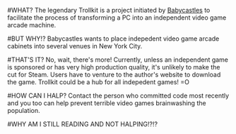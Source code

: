#WHAT?
The legendary Trollkit is a project initiated by [Babycastles](http://babycastles.com/) to facilitate the process of transforming a PC into an independent video game arcade machine.

#BUT WHY!?
Babycastles wants to place indepedent video game arcade cabinets into several venues in New York City.

#THAT'S IT?
No, wait, there's more! Currently, unless an independent game is sponsored or has very high production quality, it's unlikely to make the cut for Steam. Users have to venture to the author's website to download the game. Trollkit could be a hub for all indepedent games! =O

#HOW CAN I HALP?
Contact the person who committed code most recently and you too can help prevent terrible video games brainwashing the population.

#WHY AM I STILL READING AND NOT HALPING!?!?
